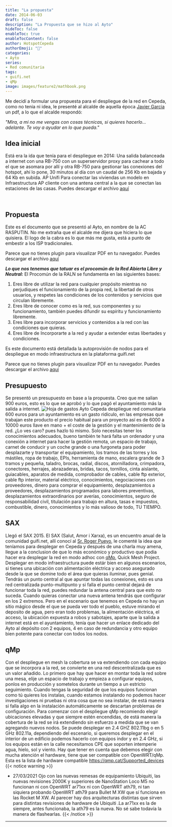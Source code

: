 ```yaml
---
title: "La propuesta"
date: 2014-06-03
draft: false
description: "La Propuesta que se hizo al Ayto"
hideToc: false
enableToc: true
enableTocContent: false
author: HotspotCepeda 
authorEmoji: "🗻"
categories:
- Ayto
series:
- Red comunitaria
tags: 
- guifi.net
- qMp
image: images/feature2/mathbook.png
---
```


Me decidí a formular una propuesta para el despliegue de la red en Cepeda, como no tenia ni idea, le presenté al alcalde de aquella época [Javier Garcia](https://www.blogger.com/profile/13080724491994019511 "Blog Javier Garcia") un pdf, a lo que el alcalde respondó:

*"Mira, a mi no me vengas con cosas técnicas, si quieres hacerlo... adelante. Te voy a ayudar en lo que pueda."*
## Idea inicial
Está era la ida que tenía para el despliegue en 2014:
Una salida balanceada a internet con una RB-750 con un superservidor proxy para cachear a todo el que se asomara por allí y otra RB-750 para gestionar las conexiones del hotspot, ahí lo pone, 30 minutos al día con un caudal de 256 Kb en bajada y 64 Kb en subida. AP Unifi
Para conectar las viviendas un modelo en Infraestructura AP cliente con una antena central a la que se conectan las estaciones de las casas.
<object data="/pdfs/ESQUEMA DE RED1.pdf#page=1" type="application/pdf" width="100%" height="950px">
   Puedes descargar el archivo <a href="/pdfs/ESQUEMA DE RED1.pdf">aquí</a></p>  
</object>

## Propuesta
Este es el documento que se presentó al Ayto, en nombre de la AC RASPUTIN. No me extraña que el alcalde me dijera que hiciera lo que quisiera. 
El logo de la cabra es lo que más me gusta, está a punto de embestir a los ISP tradicionales.
<object data="/pdfs/CEPEDA_guifi.pdf#page=1" type="application/pdf" width="100%" height="950px">
  <p>Parece que no tienes plugin para visualizar PDF en tu navegador.
   Puedes descargar el archivo <a href="/pdfs/CEPEDA_guifi.pdf">aquí</a></p>  
</object>

***Lo que nos tenemos que tatuar es el procomún de la Red Abierta Libre y Neutral:***
El Procomún de la RALN se fundamenta en las siguientes bases:
1. Eres libre de utilizar la red para cualquier propósito mientras no perjudiques el
funcionamiento de la propia red, la libertad de otros usuarios, y respetes las
condiciones de los contenidos y servicios que circulan libremente.
2. Eres libre de conocer como es la red, sus componentes y su funcionamiento,
también puedes difundir su espíritu y funcionamiento libremente.
3. Eres libre para incorporar servicios y contenidos a la red con las condiciones
que quieras.
4. Eres libre de Incorporarte a la red y ayudar a extender estas libertades y
condiciones.

Es este documento está detallada la autoprovisión de nodos para el despliegue en modo infraestructura en la plataforma guifi.net
<object data="/pdfs/paso_a_paso.pdf#page=1" type="application/pdf" width="100%" height="950px">
  <p>Parece que no tienes plugin para visualizar PDF en tu navegador.
   Puedes descargar el archivo <a href="/pdfs/paso_a_paso.pdf">aquí</a></p>  
</object>

## Presupuesto
Se presentó un presupuesto en base a la propuesta. Creo que me salian 900 euros, esto es lo que se aprobó y lo que pagó el ayuntamiento más la salida a internet.
![Hoja de gastos Ayto Cepeda despliegue red comunitaria](/images/ayto/hoja_gastos_ayto.jpg)
600 euros para un ayuntamiento es un gasto ridículo, en las empresas que trabajan este producto el precio habitual para un proyecto así es de 6000 a 10000 euros llave en mano + el coste de la gestión y el mantenimiento de la red. ¿Lo ves caro? pues hazlo tú mismo.
Solo necesitas tener los conocimientos adecuados, bueno también te hará falta un ordenador y una conexión a internet para hacer la gestión remota, un espacio de trabajo, carnet de conducir y un coche grande o una furgoneta para poder desplazarte y transportar el equipamiento, los tramos de las torres y los mástiles, ropa de trabajo, EPIs, herramienta de mano, escalera grande de 3 tramos y pequeña, taladro, brocas, radial, discos, atornilladora, crimpadora, conectores, herrajes, abrazaderas, bridas, tacos, tornillos, cinta aislante, guiacables, aparatos de medida, comprobador de cables, cable ftp exterior, cable ftp interior, material eléctrico, conocimientos, negociaciones con proveedores, dinero para comprar el equipamiento, desplazamientos a proveedores, desplazamientos programados para labores preventivas, desplazamientos extraordinarios por averías, conocimientos, seguro de responsabilidad civil, titulación para trabajo en altura, tasas e impuestos, combustible, dinero, conocimientos y lo más valioso de todo, TU TIEMPO.
## SAX
Llegó el SAX 2015. El SAX (Salut, Amor i Xarxa), es un encuentro anual de la comunidad guifi.net, allí conocí al [Sr. Roger Pueyo](https://dev.qmp.cat/users/68 "Perfil de Roger Pueyo en dev.qmp.cat"), le comenté la idea que teníamos para desplegar en Cepeda y después de una charla muy amena, llegue a la conclusion de que lo más económico y productivo que podia hacer era desplegar la red en modo adhoc con [qMp](http://qmp.cat/Inicio "web qMp"), Quick Mesh Project.
Desplegar en modo infraestructura puede estár bien en algunos escenarios, si tienes una ubicación con alimentación eléctrica y acceso asegurado desde la que se domine todo el área que quieras iluminar, pues genial. Tendrás un punto central al que apuntar todas las conexiones, esto es una red centralizada punto-multipunto y si falla el punto central dejará de funcionar toda la red, puedes redundar la antena central para que esto no suceda. Cuando quieras conectar una nueva antena tendrás que configurar en los 2 extremos.
Pero en el escenario que tenemos en Cepeda no hay un sítio mágico desde el que se pueda ver todo el pueblo, estuve mirando el deposito de agua, pero eran todo problemas, la alimentación eléctrica, el acceso, la ubicación expuesta a robos y sabotajes, aparte que la salida a internet está en el ayuntamiento, tenía que hacer un enlace dedicado del Ayto al depósito con 2 equipos, 4 en caso de redundancia y otro equipo bien potente para conectar con todos los nodos.
## qMp
Con el despliegue en mesh la cobertura se va extendiendo con cada equipo que se incorpora a la red, se convierte en una red descentralizada que es un valor añadido.
Lo primero que hay que hacer en montar toda la red sobre una mesa, elije un espacio de trabajo y empieza a configurar equipos, ponlos en producción y sometelos durante un tiempo a un estricto seguimiento. Cuando tengas la seguridad de que los equipos funcionan como tú quieres los instalas, cuando estamos instalando no podemos hacer investigaciones ni pruebas ni otra cosa que no sea instalar, de está manera si falla algo en la instalación automáticamente se descartan problemas de configuración.
Para comenzar con el despliegue qMp recomiendo elegir ubicaciones elevadas y que siempre estén encendidas, de está manera la cobertura de la red se irá extendiendo sin esfuerzo a medida que se van agregando nuevos nodos.
Se puede desplegar en 2.4 GHZ 802.11bg o en 5 GHz 802.11a, dependiendo del escenario, si queremos desplegar en el interior de un edificio podemos hacerlo con equipos indor y en 2.4 GHz, si los equipos están en la calle necesitamos CPE que soporten intemperie agua, hielo, sol y viento.
Hay que tener en cuenta que debemos elegir con mucha atención el hardware, tiene que ser compatible con OpenWRT/qMp. Esta es la lista de hardware compatible https://qmp.cat/Supported_devices
{{< notice warning >}}
- 27/03/2021 Ojo con las nuevas remesas de equipamiento Ubiquiti, las nuevas revisiones 2000K y superiores de NanoStation Loco M5 no funcionan ni con OpenWRT ar71xx ni con OpenWRT ath79, ni tan siquiera probando OpenWRT ath79 para Bullet M XW que sí funciona en las Rocket M XW. Al parecer hay dos arquitecturas distintas que sirven para distintas revisiones de hardware de Ubiquiti .La ar71xx es la de siempre, antes funcionaba, la ath79 es la nueva. No sé sabe todavía la manera de flashearlas. 
{{< /notice >}}




<!--more-->
---
